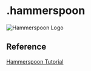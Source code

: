 # .hammerspoon

![Hammerspoon Logo](http://www.hammerspoon.org/images/hammerspoon.png)

## Reference

[Hammerspoon Tutorial](https://johngrib.github.io/wiki/hammerspoon/)
